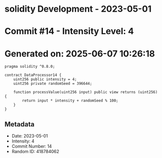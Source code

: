 ﻿# solidity Development - 2023-05-01
# Commit #14 - Intensity Level: 4
# Generated on: 2025-06-07 10:26:18
```solidity
pragma solidity ^0.8.0;

contract DataProcessor14 {
    uint256 public intensity = 4;
    uint256 private randomSeed = 396644;

    function processValue(uint256 input) public view returns (uint256) {
        return input * intensity + randomSeed % 100;
    }
}
```
## Metadata
- Date: 2023-05-01
- Intensity: 4
- Commit Number: 14
- Random ID: 418784062
